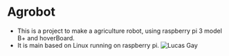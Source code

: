 # Agrobot
  * This is a project to make a agriculture robot, using raspberry pi 3 model B+ and hoverBoard.
  * It is main based on Linux running on raspberry pi.
![Lucas Gay](https://github.com/CaioslppUO/Agrobot/blob/master/pp.jpeg)
